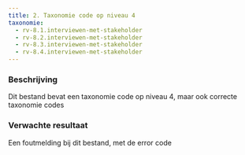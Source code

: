 ```yaml
---
title: 2. Taxonomie code op niveau 4
taxonomie:
  - rv-8.1.interviewen-met-stakeholder
  - rv-8.2.interviewen-met-stakeholder
  - rv-8.3.interviewen-met-stakeholder
  - rv-8.4.interviewen-met-stakeholder
---
```

### Beschrijving
Dit bestand bevat een taxonomie code op niveau 4, maar ook correcte taxonomie codes

### Verwachte resultaat
Een foutmelding bij dit bestand, met de error code 

